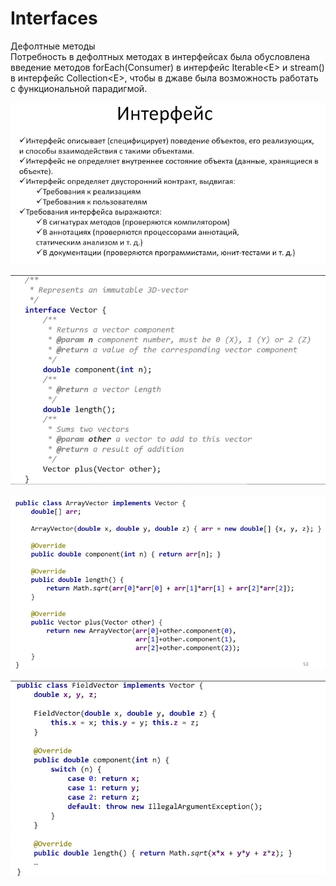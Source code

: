 # Interfaces

Дефолтные методы\
Потребность в дефолтных методах в интерфейсах была обусловлена введение методов forEach(Consumer) в интерфейс Iterable\<E> и stream() в интерфейс Collection\<E>, чтобы в джаве была возможность работать с функциональной парадигмой.

![](<../.gitbook/assets/image (199).png>)

![](<../.gitbook/assets/image (447).png>)

![](<../.gitbook/assets/image (52).png>)

![](<../.gitbook/assets/image (277).png>)
